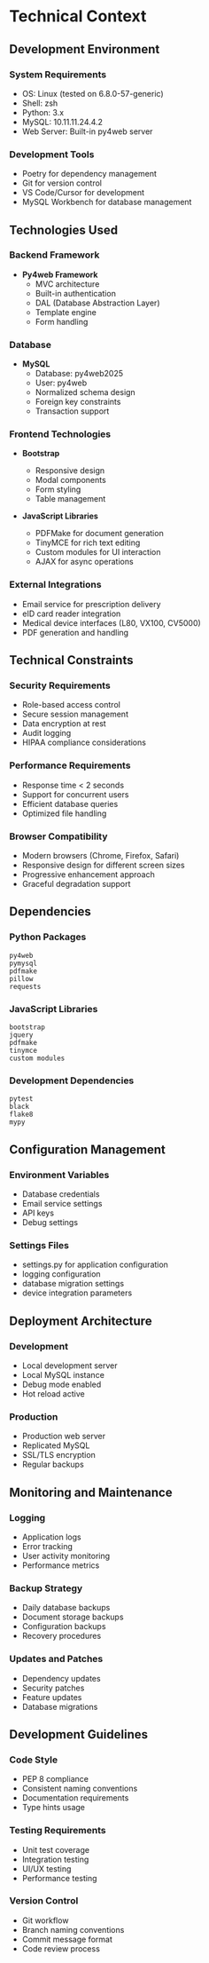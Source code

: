 # Technical Context

## Development Environment

### System Requirements

- OS: Linux (tested on 6.8.0-57-generic)
- Shell: zsh
- Python: 3.x
- MySQL: 10.11.11.24.4.2
- Web Server: Built-in py4web server

### Development Tools

- Poetry for dependency management
- Git for version control
- VS Code/Cursor for development
- MySQL Workbench for database management

## Technologies Used

### Backend Framework

- **Py4web Framework**
  - MVC architecture
  - Built-in authentication
  - DAL (Database Abstraction Layer)
  - Template engine
  - Form handling

### Database

- **MySQL**
  - Database: py4web2025
  - User: py4web
  - Normalized schema design
  - Foreign key constraints
  - Transaction support

### Frontend Technologies

- **Bootstrap**
  - Responsive design
  - Modal components
  - Form styling
  - Table management

- **JavaScript Libraries**
  - PDFMake for document generation
  - TinyMCE for rich text editing
  - Custom modules for UI interaction
  - AJAX for async operations

### External Integrations

- Email service for prescription delivery
- eID card reader integration
- Medical device interfaces (L80, VX100, CV5000)
- PDF generation and handling

## Technical Constraints

### Security Requirements

- Role-based access control
- Secure session management
- Data encryption at rest
- Audit logging
- HIPAA compliance considerations

### Performance Requirements

- Response time < 2 seconds
- Support for concurrent users
- Efficient database queries
- Optimized file handling

### Browser Compatibility

- Modern browsers (Chrome, Firefox, Safari)
- Responsive design for different screen sizes
- Progressive enhancement approach
- Graceful degradation support

## Dependencies

### Python Packages

```
py4web
pymysql
pdfmake
pillow
requests
```

### JavaScript Libraries

```
bootstrap
jquery
pdfmake
tinymce
custom modules
```

### Development Dependencies

```
pytest
black
flake8
mypy
```

## Configuration Management

### Environment Variables

- Database credentials
- Email service settings
- API keys
- Debug settings

### Settings Files

- settings.py for application configuration
- logging configuration
- database migration settings
- device integration parameters

## Deployment Architecture

### Development

- Local development server
- Local MySQL instance
- Debug mode enabled
- Hot reload active

### Production

- Production web server
- Replicated MySQL
- SSL/TLS encryption
- Regular backups

## Monitoring and Maintenance

### Logging

- Application logs
- Error tracking
- User activity monitoring
- Performance metrics

### Backup Strategy

- Daily database backups
- Document storage backups
- Configuration backups
- Recovery procedures

### Updates and Patches

- Dependency updates
- Security patches
- Feature updates
- Database migrations

## Development Guidelines

### Code Style

- PEP 8 compliance
- Consistent naming conventions
- Documentation requirements
- Type hints usage

### Testing Requirements

- Unit test coverage
- Integration testing
- UI/UX testing
- Performance testing

### Version Control

- Git workflow
- Branch naming conventions
- Commit message format
- Code review process
